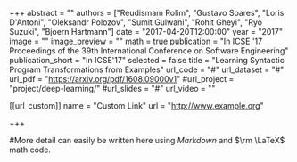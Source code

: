+++
abstract = ""
authors = ["Reudismam Rolim", "Gustavo Soares", "Loris D'Antoni", "Oleksandr Polozov", "Sumit Gulwani", "Rohit Gheyi", "Ryo Suzuki", "Bjoern Hartmann"]
date = "2017-04-20T12:00:00"
year = "2017"
image = ""
image_preview = ""
math = true
publication = "In ICSE '17 Proceedings of the 39th International Conference on Software Engineering"
publication_short = "In ICSE'17"
selected = false
title = "Learning Syntactic Program Transformations from Examples"
url_code = "#"
url_dataset = "#"
url_pdf = "https://arxiv.org/pdf/1608.09000v1"
#url_project = "project/deep-learning/"
#url_slides = "#"
url_video = ""

[[url_custom]]
name = "Custom Link"
url = "http://www.example.org"

+++

#More detail can easily be written here using *Markdown* and $\rm \LaTeX$ math code.
